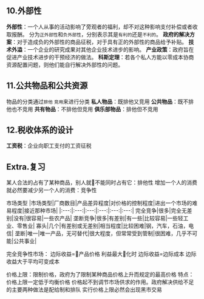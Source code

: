 ## 10.外部性
**外部性**：一个人从事的活动影响了旁观者的福利，却不对这种影响支付补偿或者收取报酬。
分为`正外部性`和`负外部性`，分别表示其是`有利的`还是`不利的`。
**政府的解决方案**：对于造成负的外部性的商品征税，对于具有正的外部性的商品给予补贴。
**技术外溢**：一个企业的研究成果对其他企业技术进步的影响。
**产业政策**：政府旨在促进产业技术进步的干预经济的做法。
**科斯定理**：若各个私人方能以零成本协商资源配置问题，则他们能自行解决外部性的问题。

## 11.公共物品和公共资源
物品的分类通过`排他` `竞用`来进行分类
**私人物品**：既排他又竞用
**公共物品**：既不排他也不竞用
**共有物品**：不排他但竞用
**俱乐部物品**：排他但不竞用

## 12.税收体系的设计
**工资税**：企业向职工支付的工资征税



## Extra.复习
某人合法的占有了某种商品，别人就不能同时占有它：排他性
增加一个人的消费就必然要减少另一个人的消费：竞争性


市场类型
|市场类型|厂商数目|产品差异程度|对价格的控制程度|进出一个市场的难易程度|接近那种市场|
|:---:|:---:|:---:|:---:|:---:|:---:|
完全竞争|很多|完全无差别|没有|很容易|一些农产品|
垄断竞争|很多|有差别|有一些|比较容易|一些轻工业、零售业|
寡头|几个|有差别或无差别|相当程度|比较困难|钢，汽车，石油，电信|
垄断|唯一|唯一产品，无可替代|很大程度，但常常受到管制|很困难，几乎不可能|公共事业|

完全竞争性市场：
边际收益=产品价格
利益最大化时 边际收益=边际成本
边际收益大于平均可变成本

价格上限：限制价格，政府为了限制某种商品价格上升而规定的最高价格
特点：价格上限一定低于均衡价格
        价格起不到调节市场供求的作用。政府解决供给不足的主要两种做法是配给制和排队
        实行价格上限必然会出现黑市交易


